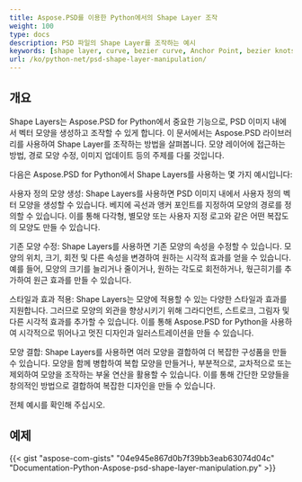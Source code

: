 ```yaml
---
title: Aspose.PSD를 이용한 Python에서의 Shape Layer 조작
weight: 100
type: docs
description: PSD 파일의 Shape Layer를 조작하는 예시
keywords: [shape layer, curve, bezier curve, Anchor Point, bezier knots, psd api, python, code sample]
url: /ko/python-net/psd-shape-layer-manipulation/
---
```


## **개요**
Shape Layers는 Aspose.PSD for Python에서 중요한 기능으로, PSD 이미지 내에서 벡터 모양을 생성하고 조작할 수 있게 합니다. 이 문서에서는 Aspose.PSD 라이브러리를 사용하여 Shape Layer를 조작하는 방법을 살펴봅니다. 모양 레이어에 접근하는 방법, 경로 모양 수정, 이미지 업데이트 등의 주제를 다룰 것입니다.

다음은 Aspose.PSD for Python에서 Shape Layers를 사용하는 몇 가지 예시입니다:

사용자 정의 모양 생성: Shape Layers를 사용하면 PSD 이미지 내에서 사용자 정의 벡터 모양을 생성할 수 있습니다. 베지에 곡선과 앵커 포인트를 지정하여 모양의 경로를 정의할 수 있습니다. 이를 통해 다각형, 별모양 또는 사용자 지정 로고와 같은 어떤 복잡도의 모양도 만들 수 있습니다.

기존 모양 수정: Shape Layers를 사용하면 기존 모양의 속성을 수정할 수 있습니다. 모양의 위치, 크기, 회전 및 다른 속성을 변경하여 원하는 시각적 효과를 얻을 수 있습니다. 예를 들어, 모양의 크기를 늘리거나 줄이거나, 원하는 각도로 회전하거나, 웏근히기를 추가하여 원근 효과를 만들 수 있습니다.

스타일과 효과 적용: Shape Layers는 모양에 적용할 수 있는 다양한 스타일과 효과를 지원합니다. 그러므로 모양의 외관을 향상시키기 위해 그라디언트, 스트로크, 그림자 및 다른 시각적 효과를 추가할 수 있습니다. 이를 통해 Aspose.PSD for Python을 사용하여 시각적으로 뛰어나고 멋진 디자인과 일러스트레이션을 만들 수 있습니다.

모양 결합: Shape Layers를 사용하면 여러 모양을 결합하여 더 복잡한 구성품을 만들 수 있습니다. 모양을 함께 병합하여 복합 모양을 만들거나, 부분적으로, 교차적으로 또는 제외하여 모양을 조작하는 부울 연산을 활용할 수 있습니다. 이를 통해 간단한 모양들을 창의적인 방법으로 결합하여 복잡한 디자인을 만들 수 있습니다.

전체 예시를 확인해 주십시오.

## **예제**
{{< gist "aspose-com-gists" "04e945e867d0b7f39bb3eab63074d04c" "Documentation-Python-Aspose-psd-shape-layer-manipulation.py" >}}
